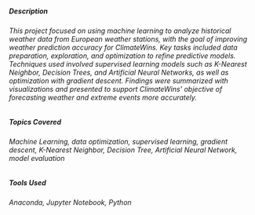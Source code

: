 ##### Description
###### This project focused on using machine learning to analyze historical weather data from European weather stations, with the goal of improving weather prediction accuracy for ClimateWins. Key tasks included data preparation, exploration, and optimization to refine predictive models. Techniques used involved supervised learning models such as K-Nearest Neighbor, Decision Trees, and Artificial Neural Networks, as well as optimization with gradient descent. Findings were summarized with visualizations and presented to support ClimateWins' objective of forecasting weather and extreme events more accurately.

##### Topics Covered
###### Machine Learning, data optimization, supervised learning, gradient descent, K-Nearest Neighbor, Decision Tree, Artificial Neural Network, model evaluation

##### Tools Used
###### Anaconda, Jupyter Notebook, Python
